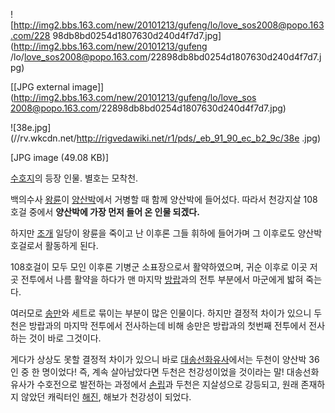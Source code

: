 ![http://img2.bbs.163.com/new/20101213/gufeng/lo/love_sos2008@popo.163.com/228
98db8bd0254d1807630d240d4f7d7.jpg](http://img2.bbs.163.com/new/20101213/gufeng
/lo/love_sos2008@popo.163.com/22898db8bd0254d1807630d240d4f7d7.jpg)

[[JPG external image]](http://img2.bbs.163.com/new/20101213/gufeng/lo/love_sos
2008@popo.163.com/22898db8bd0254d1807630d240d4f7d7.jpg)

  

![38e.jpg](//rv.wkcdn.net/http://rigvedawiki.net/r1/pds/_eb_91_90_ec_b2_9c/38e
.jpg)

[JPG image (49.08 KB)]

[수호지](%EC%88%98%ED%98%B8%EC%A7%80.md)의 등장 인물. 별호는 모착천.

백의수사 [왕륜](%EC%99%95%EB%A5%9C.md)이
[양산박](%EC%96%91%EC%82%B0%EB%B0%95.md)에서 거병할 때 함께 양산박에 들어섰다. 따라서 천강지살 108호걸
중에서 **양산박에 가장 먼저 들어 온 인물 되겠다.**

하지만 [조개](%EC%A1%B0%EA%B0%9C%28%EC%88%98%ED%98%B8%EC%A7%80%29.md) 일당이 왕륜을
죽이고 난 이후론 그들 휘하에 들어가며 그 이후로도 양산박 호걸로서 활동하게 된다.

108호걸이 모두 모인 이후론 기병군 소표장으로서 활약하였으며, 귀순 이후로 이곳 저곳 전투에서 나름 활약을 하다가 맨 마지막
[방랍](%EB%B0%A9%EB%9E%8D.md)과의 전투 부분에서 마군에게 밟혀 죽는다.

여러모로 [송만](%EC%86%A1%EB%A7%8C.md)와 세트로 묶이는 부분이 많은 인물이다. 하지만 결정적 차이가 있으니 두천은
방랍과의 마지막 전투에서 전사하는데 비해 송만은 방랍과의 첫번째 전투에서 전사하는 것이 바로 그것이다.

게다가 상상도 못할 결정적 차이가 있으니 바로
[대송선화유사](%EB%8C%80%EC%86%A1%EC%84%A0%ED%99%94%EC%9C%A0%EC%82%AC.md)에서는 두천이
양산박 36인 중 한 명이었다! 즉, 계속 살아남았다면 두천은 천강성이었을 것이라는 말! 대송선화유사가 수호전으로 발전하는 과정에서
[손립](%EC%86%90%EB%A6%BD.md)과 두천은 지살성으로 강등되고, 원래 존재하지 않았던 캐릭터인
[해진](%ED%95%B4%EC%A7%84.md), 해보가 천강성이 되었다.

